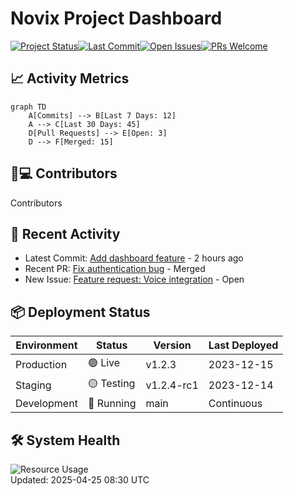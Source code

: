 # Novix Project Dashboard

[![Project Status](https://img.shields.io/badge/Status-Active-success?style=flat-square)](https://github.com/AInovix/novix)[![Last Commit](https://img.shields.io/github/last-commit/AInovix/novix?color=blue\&style=flat-square)](https://github.com/AInovix/Novix/commit)[![Open Issues](https://img.shields.io/github/issues-raw/AInovix/novix?color=critical\&style=flat-square)](https://github.com/AInovix/novix/issues)[![PRs Welcome](https://img.shields.io/badge/PRs-Welcome-success?style=flat-square)](https://github.com/AInovix/novix/pulls)

## 📈 Activity Metrics

```mermaid
graph TD
    A[Commits] --> B[Last 7 Days: 12]
    A --> C[Last 30 Days: 45]
    D[Pull Requests] --> E[Open: 3]
    D --> F[Merged: 15]
```

## 🧑💻 Contributors

Contributors

## 📅 Recent Activity

* Latest Commit: [Add dashboard feature](https://github.com/AInovix/novix/commit) - 2 hours ago
* Recent PR: [Fix authentication bug](https://github.com/AInovix/novix/pull) - Merged
* New Issue: [Feature request: Voice integration](https://github.com/AInovix/novix/issues) - Open

## 📦 Deployment Status

| Environment | Status     | Version    | Last Deployed |
| ----------- | ---------- | ---------- | ------------- |
| Production  | 🟢 Live    | v1.2.3     | 2023-12-15    |
| Staging     | 🟡 Testing | v1.2.4-rc1 | 2023-12-14    |
| Development | 🔄 Running | main       | Continuous    |

## 🛠️ System Health

![Resource Usage](https://quickchart.io/chart?c=%7Btype:%27bar%27,data:%7Blabels:%5B%27CPU%27,%27Memory%27,%27Storage%27%5D,datasets:%5B%7Blabel:%27Usage%25%27,data:%5B65,45,82%5D%7D%5D%7D%7D)\
Updated: 2025-04-25 08:30 UTC
